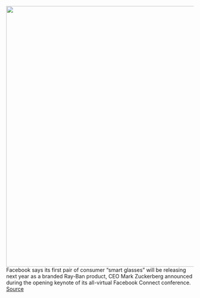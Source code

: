 <img src='https://cdn.vox-cdn.com/thumbor/2IqjFCf6f092CNpZVyturuoAojk=/0x0:890x501/1200x800/filters:focal(374x180:516x322)/cdn.vox-cdn.com/uploads/chorus_image/image/67416843/B0005907_logos_V5_close_cropped_4K.10.jpg' width='700px' /><br/>
Facebook says its first pair of consumer “smart glasses” will be releasing next year as a branded Ray-Ban product, CEO Mark Zuckerberg announced during the opening keynote of its all-virtual Facebook Connect conference.
<a href='https://www.theverge.com/2020/9/16/21439929/facebook-ar-smart-glasses-ray-ban-announcement'> Source <a/>